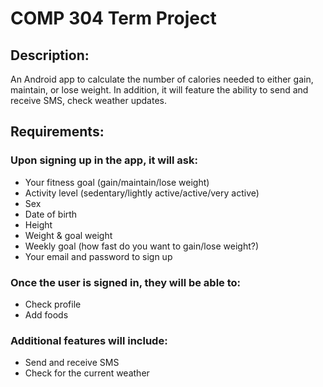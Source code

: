 # COMP 304 Term Project

## Description:
An Android app to calculate the number of calories needed to either gain, maintain, or lose weight.  In addition, it will feature the ability to send and receive SMS, check weather updates.

## Requirements:
### Upon signing up in the app, it will ask:
- Your fitness goal (gain/maintain/lose weight)
- Activity level (sedentary/lightly active/active/very active)
- Sex
- Date of birth
- Height
- Weight & goal weight
- Weekly goal (how fast do you want to gain/lose weight?)
- Your email and password to sign up

### Once the user is signed in, they will be able to:
- Check profile
- Add foods

### Additional features will include:
- Send and receive SMS
- Check for the current weather
